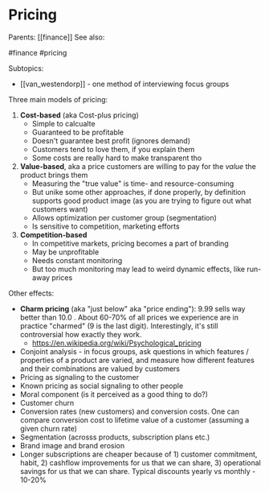 # Pricing

Parents: [[finance]]
See also:

#finance #pricing

Subtopics:
* [[van_westendorp]] - one method of interviewing focus groups

Three main models of pricing:
1. **Cost-based** (aka Cost-plus pricing)
    * Simple to calcualte
    * Guaranteed to be profitable
    * Doesn't guarantee best profit (ignores demand)
    * Customers tend to love them, if you explain them
    * Some costs are really hard to make transparent tho
3. **Value-based**, aka a price customers are willing to pay for the _value_ the product brings them
    * Measuring the "true value" is time- and resource-consuming
    * But unike some other approaches, if done properly, by definition supports good product image (as you are trying to figure out what customers want)
    * Allows optimization per customer group (segmentation)
    * Is sensitive to competition, marketing efforts
5. **Competition-based**
    * In competitive markets, pricing becomes a part of branding
    * May be unprofitable
    * Needs constant monitoring
    * But too much monitoring may lead to weird dynamic effects, like run-away prices

Other effects:
* **Charm pricing** (aka "just below" aka "price ending"): 9.99 sells way better than 10.0 . About 60-70% of all prices we experience are in practice "charmed" (9 is the last digit). Interestingly, it's still controversial how exactly they work.
    * https://en.wikipedia.org/wiki/Psychological_pricing
* Conjoint analysis - in focus groups, ask questions in which features / properties of a product are varied, and measure how different features and their combinations are valued by customers
* Pricing as signaling to the customer
* Known pricing as social signaling to other people
* Moral component (is it perceived as a good thing to do?)
* Customer churn
* Conversion rates (new customers) and conversion costs. One can compare conversion cost to lifetime value of a customer (assuming a given churn rate)
* Segmentation (acrosss products, subscription plans etc.)
* Brand image and brand erosion
* Longer subscriptions are cheaper because of 1) customer commitment, habit, 2) cashflow improvements for us that we can share, 3) operational savings for us that we can share. Typical discounts yearly vs monthly - 10-20%